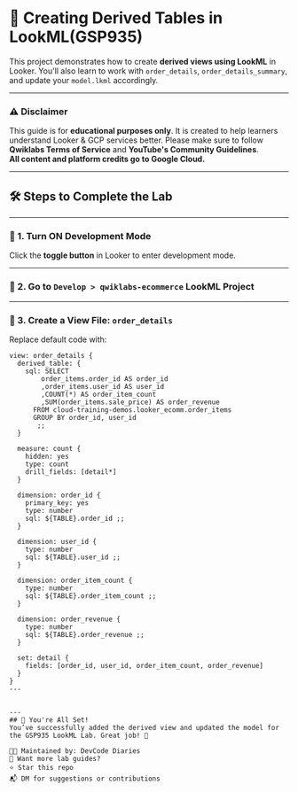 # 🧠 Creating Derived Tables in LookML(GSP935)

This project demonstrates how to create **derived views using LookML** in Looker. You'll also learn to work with `order_details`, `order_details_summary`, and update your `model.lkml` accordingly.

---

### ⚠️ Disclaimer

This guide is for **educational purposes only**. It is created to help learners understand Looker & GCP services better. Please make sure to follow **Qwiklabs Terms of Service** and **YouTube's Community Guidelines**.  
**All content and platform credits go to Google Cloud.**

---

## 🛠️ Steps to Complete the Lab

---

### 🔧 1. Turn ON Development Mode  
Click the **toggle button** in Looker to enter development mode.

---

### 📁 2. Go to `Develop > qwiklabs-ecommerce` LookML Project

---

### 🧾 3. Create a View File: `order_details`

Replace default code with:

```lookml
view: order_details {
  derived_table: {
    sql: SELECT
        order_items.order_id AS order_id
        ,order_items.user_id AS user_id
        ,COUNT(*) AS order_item_count
        ,SUM(order_items.sale_price) AS order_revenue
      FROM cloud-training-demos.looker_ecomm.order_items
      GROUP BY order_id, user_id
       ;;
  }

  measure: count {
    hidden: yes
    type: count
    drill_fields: [detail*]
  }

  dimension: order_id {
    primary_key: yes
    type: number
    sql: ${TABLE}.order_id ;;
  }

  dimension: user_id {
    type: number
    sql: ${TABLE}.user_id ;;
  }

  dimension: order_item_count {
    type: number
    sql: ${TABLE}.order_item_count ;;
  }

  dimension: order_revenue {
    type: number
    sql: ${TABLE}.order_revenue ;;
  }

  set: detail {
    fields: [order_id, user_id, order_item_count, order_revenue]
  }
}
---


---
## 🎉 You're All Set!
You’ve successfully added the derived view and updated the model for the GSP935 LookML Lab. Great job! 💪

👩‍💻 Maintained by: DevCode Diaries
📢 Want more lab guides?
⭐ Star this repo
📬 DM for suggestions or contributions



